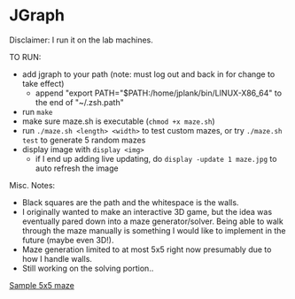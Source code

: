 # JGraph

Disclaimer: I run it on the lab machines.

TO RUN:
- add jgraph to your path (note: must log out and back in for change to take effect)
  - append "export PATH="$PATH:/home/jplank/bin/LINUX-X86_64" to the end of "~/.zsh.path"
- run `make`
- make sure maze.sh is executable (`chmod +x maze.sh`)
- run `./maze.sh <length> <width>` to test custom mazes, or try `./maze.sh test` to generate 5 random mazes
- display image with `display <img>`
  - if I end up adding live updating, do `display -update 1 maze.jpg` to auto refresh the image

Misc. Notes:
- Black squares are the path and the whitespace is the walls.
- I originally wanted to make an interactive 3D game, but the idea was eventually pared
		down into a maze generator/solver. Being able to walk through the maze manually
		is something I would like to implement in the future (maybe even 3D!).
- Maze generation limited to at most 5x5 right now presumably due to how I handle walls.
- Still working on the solving portion..

[Sample 5x5 maze](maze5.jpg)
